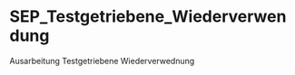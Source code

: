 SEP_Testgetriebene_Wiederverwendung
===================================

Ausarbeitung Testgetriebene Wiederverwednung